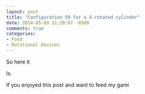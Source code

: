 ```yaml
---
layout: post
title: "Configuration 59 for a X-rotated cylinder"
date: 2014-05-09 21:20:07 -0500
comments: true
categories: 
- Food
- Rotational Devices
---
```


So here it

Is. 
<!-- more -->
If you enjoyed this post and want to feed my gami